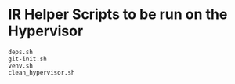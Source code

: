 # IR Helper Scripts to be run on the Hypervisor

```
deps.sh
git-init.sh
venv.sh
clean_hypervisor.sh
```
